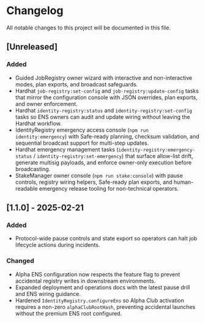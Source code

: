 # Changelog

All notable changes to this project will be documented in this file.

## [Unreleased]

### Added

- Guided JobRegistry owner wizard with interactive and non-interactive modes, plan exports, and broadcast safeguards.
- Hardhat `job-registry:set-config` and `job-registry:update-config` tasks that mirror the configuration console with JSON
  overrides, plan exports, and owner enforcement.
- Hardhat `identity-registry:status` and `identity-registry:set-config` tasks so ENS owners can audit and update wiring without
  leaving the Hardhat workflow.
- IdentityRegistry emergency access console (`npm run identity:emergency`) with Safe-ready planning, checksum validation, and
  sequential broadcast support for multi-step updates.
- Hardhat emergency management tasks (`identity-registry:emergency-status` / `identity-registry:set-emergency`) that surface
  allow-list drift, generate multisig payloads, and enforce owner-only execution before broadcasting.
- StakeManager owner console (`npm run stake:console`) with pause controls, registry wiring helpers, Safe-ready plan exports,
  and human-readable emergency release tooling for non-technical operators.

## [1.1.0] - 2025-02-21

### Added

- Protocol-wide pause controls and state export so operators can halt job lifecycle actions during incidents.

### Changed

- Alpha ENS configuration now respects the feature flag to prevent accidental registry writes in downstream environments.
- Expanded deployment and operations docs with the latest pause drill and ENS wiring guidance.
- Hardened `IdentityRegistry.configureEns` so Alpha Club activation requires a non-zero `alphaClubRootHash`, preventing accidental
  launches without the premium ENS root configured.
